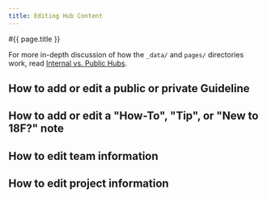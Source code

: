 ```yaml
---
title: Editing Hub Content
---
```

#{{ page.title }}

For more in-depth discussion of how the `_data/` and `pages/` directories
work, read [Internal vs. Public Hubs](/101/internal-vs-public/).

## How to add or edit a public or private Guideline


## How to add or edit a "How-To", "Tip", or "New to 18F?" note

## How to edit team information

## How to edit project information
